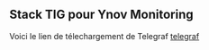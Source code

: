 ## Stack TIG pour Ynov Monitoring
Voici le lien de télechargement de Telegraf [telegraf](https://portal.influxdata.com/downloads/)